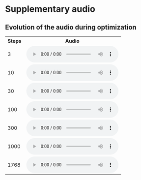 # Supplementary audio

## Evolution of the audio during optimization

<center>
<table>

<tr>
  <th>Steps</th>
  <th>Audio</th>
</tr>

<tr>
<td>3</td>
<td>
  <audio controls>
    <source src="assets/fig4/step3.ogg">
    <source src="assets/fig4/step3.mp3">
    <source src="assets/fig4/step3.wav">
  </audio>
</td>
</tr>

<tr>
<td>10</td>
<td>
  <audio controls>
    <source src="assets/fig4/step10.ogg">
    <source src="assets/fig4/step10.mp3">
    <source src="assets/fig4/step10.wav">
  </audio>
</td>
</tr>

<tr>
<td>30</td>
<td>
  <audio controls>
    <source src="assets/fig4/step30.ogg">
    <source src="assets/fig4/step30.mp3">
    <source src="assets/fig4/step30.wav">
  </audio>
</td>
</tr>

<tr>
<td>100</td>
<td>
  <audio controls>
    <source src="assets/fig4/step100.ogg">
    <source src="assets/fig4/step100.mp3">
    <source src="assets/fig4/step100.wav">
  </audio>
</td>
</tr>

<tr>
<td>300</td>
<td>
  <audio controls>
    <source src="assets/fig4/step300.ogg">
    <source src="assets/fig4/step300.mp3">
    <source src="assets/fig4/step300.wav">
  </audio>
</td>
</tr>

<tr>
<td>1000</td>
<td>
  <audio controls>
    <source src="assets/fig4/step1000.ogg">
    <source src="assets/fig4/step1000.mp3">
    <source src="assets/fig4/step1000.wav">
  </audio>
</td>
</tr>

<tr>
<td>1768</td>
<td>
  <audio controls>
    <source src="assets/fig4/step1768.ogg">
    <source src="assets/fig4/step1768.mp3">
    <source src="assets/fig4/step1768.wav">
  </audio>
</td>
</tr>

</table>
</center>

